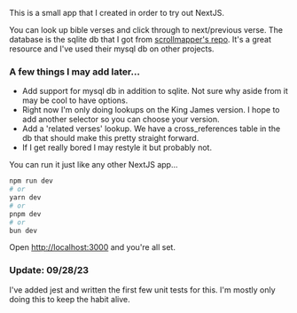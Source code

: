 This is a small app that I created in order to try out NextJS. 

You can look up bible verses and click through to next/previous verse. The database is the sqlite db that I got from [scrollmapper's repo](https://github.com/scrollmapper/bible_databases). It's a great resource and I've used their mysql db on other projects.

### A few things I may add later...
* Add support for mysql db in addition to sqlite. Not sure why aside from it may be cool to have options.
* Right now I'm only doing lookups on the King James version. I hope to add another selector so you can choose your version.
* Add a 'related verses' lookup. We have a cross_references table in the db that should make this pretty straight forward.
* If I get really bored I may restyle it but probably not.

You can run it just like any other NextJS app...

```bash
npm run dev
# or
yarn dev
# or
pnpm dev
# or
bun dev
```

Open [http://localhost:3000](http://localhost:3000) and you're all set.

### Update: 09/28/23
I've added jest and written the first few unit tests for this. I'm mostly only doing this to keep the habit alive.

